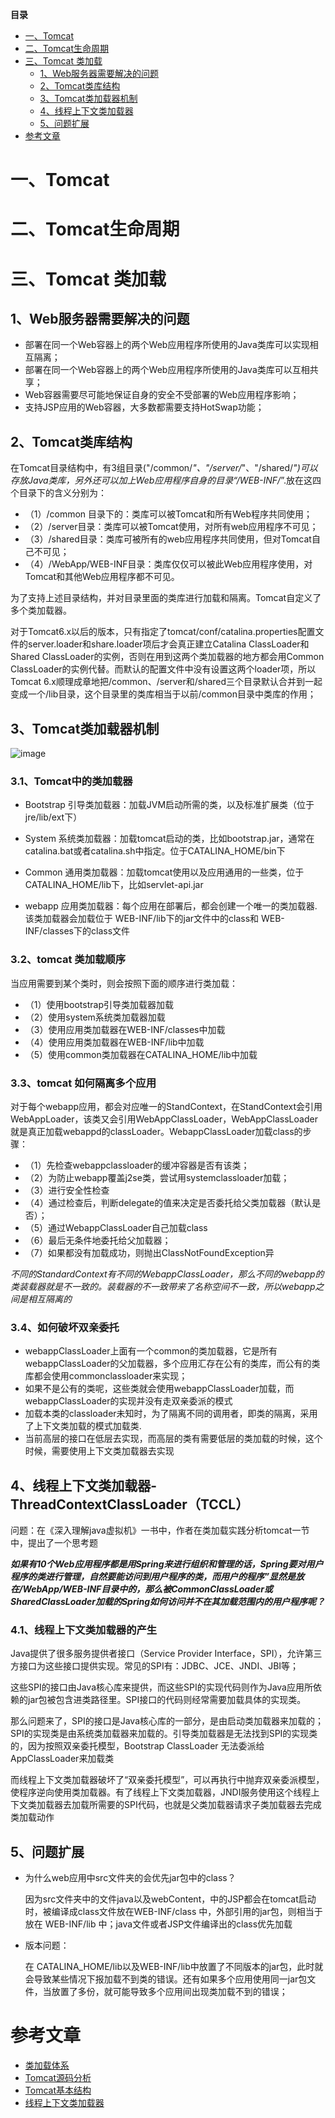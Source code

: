 <!-- START doctoc generated TOC please keep comment here to allow auto update -->
<!-- DON'T EDIT THIS SECTION, INSTEAD RE-RUN doctoc TO UPDATE -->
**目录**

- [一、Tomcat](#%E4%B8%80tomcat)
- [二、Tomcat生命周期](#%E4%BA%8Ctomcat%E7%94%9F%E5%91%BD%E5%91%A8%E6%9C%9F)
- [三、Tomcat 类加载](#%E4%B8%89tomcat-%E7%B1%BB%E5%8A%A0%E8%BD%BD)
  - [1、Web服务器需要解决的问题](#1web%E6%9C%8D%E5%8A%A1%E5%99%A8%E9%9C%80%E8%A6%81%E8%A7%A3%E5%86%B3%E7%9A%84%E9%97%AE%E9%A2%98)
  - [2、Tomcat类库结构](#2tomcat%E7%B1%BB%E5%BA%93%E7%BB%93%E6%9E%84)
  - [3、Tomcat类加载器机制](#3tomcat%E7%B1%BB%E5%8A%A0%E8%BD%BD%E5%99%A8%E6%9C%BA%E5%88%B6)
  - [4、线程上下文类加载器](#4%E7%BA%BF%E7%A8%8B%E4%B8%8A%E4%B8%8B%E6%96%87%E7%B1%BB%E5%8A%A0%E8%BD%BD%E5%99%A8)
  - [5、问题扩展](#5%E9%97%AE%E9%A2%98%E6%89%A9%E5%B1%95)
- [参考文章](#%E5%8F%82%E8%80%83%E6%96%87%E7%AB%A0)

<!-- END doctoc generated TOC please keep comment here to allow auto update -->

# 一、Tomcat

# 二、Tomcat生命周期

# 三、Tomcat 类加载

## 1、Web服务器需要解决的问题

- 部署在同一个Web容器上的两个Web应用程序所使用的Java类库可以实现相互隔离；
- 部署在同一个Web容器上的两个Web应用程序所使用的Java类库可以互相共享；
- Web容器需要尽可能地保证自身的安全不受部署的Web应用程序影响；
- 支持JSP应用的Web容器，大多数都需要支持HotSwap功能；

## 2、Tomcat类库结构

在Tomcat目录结构中，有3组目录("/common/*"、"/server/*"、"/shared/*")可以存放Java类库，另外还可以加上Web应用程序自身的目录“/WEB-INF/*”.放在这四个目录下的含义分别为：

- （1）/common 目录下的：类库可以被Tomcat和所有Web程序共同使用；
- （2）/server目录：类库可以被Tomcat使用，对所有web应用程序不可见；
- （3）/shared目录：类库可被所有的web应用程序共同使用，但对Tomcat自己不可见；
- （4）/WebApp/WEB-INF目录：类库仅仅可以被此Web应用程序使用，对Tomcat和其他Web应用程序都不可见。

为了支持上述目录结构，并对目录里面的类库进行加载和隔离。Tomcat自定义了多个类加载器。

对于Tomcat6.x以后的版本，只有指定了tomcat/conf/catalina.properties配置文件的server.loader和share.loader项后才会真正建立Catalina ClassLoader和Shared ClassLoader的实例，否则在用到这两个类加载器的地方都会用Common ClassLoader的实例代替。而默认的配置文件中没有设置这两个loader项，所以Tomcat 6.x顺理成章地把/common、/server和/shared三个目录默认合并到一起变成一个/lib目录，这个目录里的类库相当于以前/common目录中类库的作用；

## 3、Tomcat类加载器机制

![image](https：//github.com/chenlanqing/learningNote/blob/master/Java/Java源码解读/tomcat/Tomcat类加载机制.jpg)

### 3.1、Tomcat中的类加载器

- Bootstrap 引导类加载器：加载JVM启动所需的类，以及标准扩展类（位于jre/lib/ext下）

- System 系统类加载器：加载tomcat启动的类，比如bootstrap.jar，通常在catalina.bat或者catalina.sh中指定。位于CATALINA_HOME/bin下

- Common 通用类加载器：加载tomcat使用以及应用通用的一些类，位于CATALINA_HOME/lib下，比如servlet-api.jar

- webapp 应用类加载器：每个应用在部署后，都会创建一个唯一的类加载器.该类加载器会加载位于 WEB-INF/lib下的jar文件中的class和 WEB-INF/classes下的class文件

### 3.2、tomcat 类加载顺序

当应用需要到某个类时，则会按照下面的顺序进行类加载：

- （1）使用bootstrap引导类加载器加载
- （2）使用system系统类加载器加载
- （3）使用应用类加载器在WEB-INF/classes中加载
- （4）使用应用类加载器在WEB-INF/lib中加载
- （5）使用common类加载器在CATALINA_HOME/lib中加载

### 3.3、tomcat 如何隔离多个应用

对于每个webapp应用，都会对应唯一的StandContext，在StandContext会引用WebAppLoader，该类又会引用WebAppClassLoader，WebAppClassLoader 就是真正加载webappd的classLoader。WebappClassLoader加载class的步骤：

- （1）先检查webappclassloader的缓冲容器是否有该类；
- （2）为防止webapp覆盖j2se类，尝试用systemclassloader加载；
- （3）进行安全性检查
- （4）通过检查后，判断delegate的值来决定是否委托给父类加载器（默认是否）；
- （5）通过WebappClassLoader自己加载class
- （6）最后无条件地委托给父加载器；
- （7）如果都没有加载成功，则抛出ClassNotFoundException异

*不同的StandardContext有不同的WebappClassLoader，那么不同的webapp的类装载器就是不一致的。装载器的不一致带来了名称空间不一致，所以webapp之间是相互隔离的*

### 3.4、如何破坏双亲委托

- webappClassLoader上面有一个common的类加载器，它是所有webappClassLoader的父加载器，多个应用汇存在公有的类库，而公有的类库都会使用commonclassloader来实现；
- 如果不是公有的类呢，这些类就会使用webappClassLoader加载，而webappClassLoader的实现并没有走双亲委派的模式
- 加载本类的classloader未知时，为了隔离不同的调用者，即类的隔离，采用了上下文类加载的模式加载类.
- 当前高层的接口在低层去实现，而高层的类有需要低层的类加载的时候，这个时候，需要使用上下文类加载器去实现
		
## 4、线程上下文类加载器-ThreadContextClassLoader（TCCL）

问题：在《深入理解java虚拟机》一书中，作者在类加载实践分析tomcat一节中，提出了一个思考题

***如果有10个Web应用程序都是用Spring来进行组织和管理的话，Spring要对用户程序的类进行管理，自然要能访问到用户程序的类，而用户的程序”显然是放在/WebApp/WEB-INF目录中的，那么被CommonClassLoader或 SharedClassLoader加载的Spring如何访问并不在其加载范围内的用户程序呢？***

### 4.1、线程上下文类加载器的产生

Java提供了很多服务提供者接口（Service Provider Interface，SPI），允许第三方接口为这些接口提供实现。常见的SPI有：JDBC、JCE、JNDI、JBI等；

这些SPI的接口由Java核心库来提供，而这些SPI的实现代码则作为Java应用所依赖的jar包被包含进类路径里。SPI接口的代码则经常需要加载具体的实现类。

那么问题来了，SPI的接口是Java核心库的一部分，是由启动类加载器来加载的；SPI的实现类是由系统类加载器来加载的。引导类加载器是无法找到SPI的实现类的，因为按照双亲委托模型，Bootstrap ClassLoader 无法委派给AppClassLoader来加载类

而线程上下文类加载器破坏了“双亲委托模型”，可以再执行中抛弃双亲委派模型，使程序逆向使用类加载器。有了线程上下文类加载器，JNDI服务使用这个线程上下文类加载器去加载所需要的SPI代码，也就是父类加载器请求子类加载器去完成类加载动作

## 5、问题扩展

- 为什么web应用中src文件夹的会优先jar包中的class？

    因为src文件夹中的文件java以及webContent，中的JSP都会在tomcat启动时，被编译成class文件放在WEB-INF/class 中，外部引用的jar包，则相当于放在 WEB-INF/lib 中；java文件或者JSP文件编译出的class优先加载

- 版本问题：

    在 CATALINA_HOME/lib以及WEB-INF/lib中放置了不同版本的jar包，此时就会导致某些情况下报加载不到类的错误。还有如果多个应用使用同一jar包文件，当放置了多份，就可能导致多个应用间出现类加载不到的错误；

# 参考文章

* [类加载体系](http：//blog.csdn.net/beliefer/article/details/50995516)
* [Tomcat源码分析](https：//blog.csdn.net/column/details/tomcat7-internal.html)
* [Tomcat基本结构](http：//zouzls.github.io/2017/03/29/SpringStart/)
* [线程上下文类加载器](https://blog.csdn.net/yangcheng33/article/details/52631940)